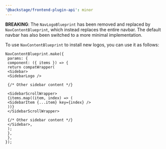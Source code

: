 ```yaml
---
'@backstage/frontend-plugin-api': minor
---
```


**BREAKING**: The `NavLogoBlueprint` has been removed and replaced by `NavContentBlueprint`, which instead replaces the entire navbar. The default navbar has also been switched to a more minimal implementation.

To use `NavContentBlueprint` to install new logos, you can use it as follows:

```tsx
NavContentBlueprint.make({
 params: {
 component: ({ items }) => {
 return compatWrapper(
 <Sidebar>
 <SidebarLogo />

 {/* Other sidebar content */}

 <SidebarScrollWrapper>
 {items.map((item, index) => (
 <SidebarItem {...item} key={index} />
 ))}
 </SidebarScrollWrapper>

 {/* Other sidebar content */}
 </Sidebar>,
 );
 },
 },
});
```
